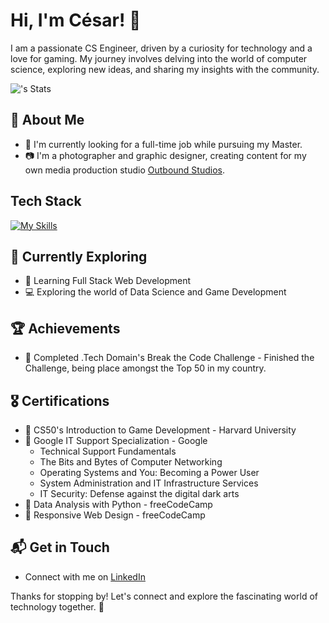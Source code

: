 # Hi, I'm César! 👋

I am a passionate CS Engineer, driven by a curiosity for technology and a love for gaming. My journey involves delving into the world of computer science, exploring new ideas, and sharing my insights with the community.

![<username>'s Stats](https://github-readme-stats.vercel.app/api?username=<username>&theme=vue-dark&show_icons=true&hide_border=true&count_private=true)

## 🚀 About Me

- 🔭 I'm currently looking for a full-time job while pursuing my Master.
- 📷 I'm a photographer and graphic designer, creating content for my own media production studio [Outbound Studios](https://outbound-studios.com/).

<!--
## My Articles
- [JavaScript Engine and Runtime Explained](https://www.freecodecamp.org/news/javascript-engine-and-runtime-explained/)
-->

## Tech Stack
[![My Skills](https://skillicons.dev/icons?i=js,html,css,wasm)](https://skillicons.dev)

## 🌱 Currently Exploring

- 🚀 Learning Full Stack Web Development
- 💻 Exploring the world of Data Science and Game Development

## 🏆 Achievements

- 🌟 Completed .Tech Domain's Break the Code Challenge - Finished the Challenge, being place amongst the Top 50 in my country.

## 🎖 Certifications

- 📜 CS50's Introduction to Game Development - Harvard University
- 📜 Google IT Support Specialization - Google
  - Technical Support Fundamentals
  - The Bits and Bytes of Computer Networking
  - Operating Systems and You: Becoming a Power User
  - System Administration and IT Infrastructure Services
  - IT Security: Defense against the digital dark arts
- 📜 Data Analysis with Python - freeCodeCamp
- 📜 Responsive Web Design - freeCodeCamp

## 📬 Get in Touch

- Connect with me on [LinkedIn](https://www.linkedin.com/in/cesarcarlier/)

Thanks for stopping by! Let's connect and explore the fascinating world of technology together. 🚀



<!--

Here are some ideas to get you started:

- 🔭 I’m currently working on ...
- 🌱 I’m currently learning ...
- 👯 I’m looking to collaborate on ...
- 🤔 I’m looking for help with ...
- 💬 Ask me about ...
- 📫 How to reach me: ...
- 😄 Pronouns: ...
- ⚡ Fun fact: ...
-->
